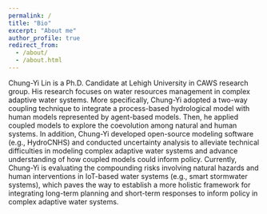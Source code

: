 ```yaml
---
permalink: /
title: "Bio"
excerpt: "About me"
author_profile: true
redirect_from: 
  - /about/
  - /about.html
---
```


Chung-Yi Lin is a Ph.D. Candidate at Lehigh University in CAWS research group. His research focuses on water resources management in complex adaptive water systems. More specifically, Chung-Yi adopted a two-way coupling technique to integrate a process-based hydrological model with human models represented by agent-based models. Then, he applied coupled models to explore the coevolution among natural and human systems. In addition, Chung-Yi developed open-source modeling software (e.g., HydroCNHS) and conducted uncertainty analysis to alleviate technical difficulties in modeling complex adaptive water systems and advance understanding of how coupled models could inform policy. Currently, Chung-Yi is evaluating the  compounding risks involving natural hazards and human interventions in IoT-based water systems (e.g., smart stormwater systems), which paves the way to establish a more holistic framework for integrating long-term planning and short-term responses to inform policy in complex adaptive water systems.